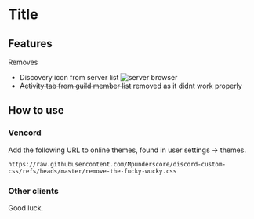 # Title

## Features

Removes

- Discovery icon from server list
  ![server browser]("./img/server-browser.png")
- ~~Activity tab from guild member list~~
  removed as it didnt work properly

## How to use

### Vencord

Add the following URL to online themes, found in user settings -> themes.

```
https://raw.githubusercontent.com/Mpunderscore/discord-custom-css/refs/heads/master/remove-the-fucky-wucky.css
```

### Other clients

Good luck.

